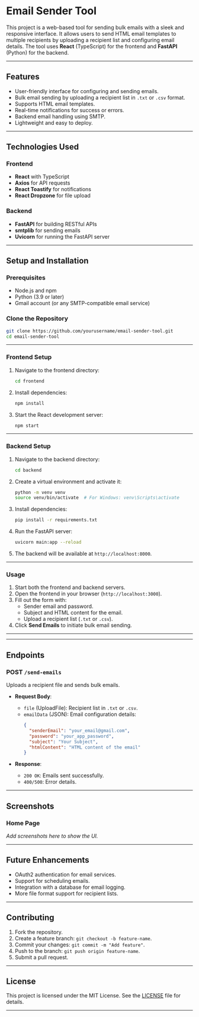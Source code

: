 
# **Email Sender Tool**

This project is a web-based tool for sending bulk emails with a sleek and responsive interface. It allows users to send HTML email templates to multiple recipients by uploading a recipient list and configuring email details. The tool uses **React** (TypeScript) for the frontend and **FastAPI** (Python) for the backend.

---

## **Features**
- User-friendly interface for configuring and sending emails.
- Bulk email sending by uploading a recipient list in `.txt` or `.csv` format.
- Supports HTML email templates.
- Real-time notifications for success or errors.
- Backend email handling using SMTP.
- Lightweight and easy to deploy.

---

## **Technologies Used**

### **Frontend**
- **React** with TypeScript
- **Axios** for API requests
- **React Toastify** for notifications
- **React Dropzone** for file upload

### **Backend**
- **FastAPI** for building RESTful APIs
- **smtplib** for sending emails
- **Uvicorn** for running the FastAPI server

---

## **Setup and Installation**

### Prerequisites
- Node.js and npm
- Python (3.9 or later)
- Gmail account (or any SMTP-compatible email service)

### Clone the Repository
```bash
git clone https://github.com/yourusername/email-sender-tool.git
cd email-sender-tool
```

---

### Frontend Setup
1. Navigate to the frontend directory:
   ```bash
   cd frontend
   ```

2. Install dependencies:
   ```bash
   npm install
   ```

3. Start the React development server:
   ```bash
   npm start
   ```

---

### Backend Setup
1. Navigate to the backend directory:
   ```bash
   cd backend
   ```

2. Create a virtual environment and activate it:
   ```bash
   python -m venv venv
   source venv/bin/activate  # For Windows: venv\Scripts\activate
   ```

3. Install dependencies:
   ```bash
   pip install -r requirements.txt
   ```

4. Run the FastAPI server:
   ```bash
   uvicorn main:app --reload
   ```

5. The backend will be available at `http://localhost:8000`.

---

### Usage
1. Start both the frontend and backend servers.
2. Open the frontend in your browser (`http://localhost:3000`).
3. Fill out the form with:
   - Sender email and password.
   - Subject and HTML content for the email.
   - Upload a recipient list (`.txt` or `.csv`).
4. Click **Send Emails** to initiate bulk email sending.

---

---

## **Endpoints**

### **POST `/send-emails`**
Uploads a recipient file and sends bulk emails.

- **Request Body**:
  - `file` (UploadFile): Recipient list in `.txt` or `.csv`.
  - `emailData` (JSON): Email configuration details:
    ```json
    {
      "senderEmail": "your_email@gmail.com",
      "password": "your_app_password",
      "subject": "Your Subject",
      "htmlContent": "HTML content of the email"
    }
    ```

- **Response**:
  - `200 OK`: Emails sent successfully.
  - `400/500`: Error details.

---

## **Screenshots**
### **Home Page**
_Add screenshots here to show the UI._

---

## **Future Enhancements**
- OAuth2 authentication for email services.
- Support for scheduling emails.
- Integration with a database for email logging.
- More file format support for recipient lists.

---

## **Contributing**
1. Fork the repository.
2. Create a feature branch: `git checkout -b feature-name`.
3. Commit your changes: `git commit -m "Add feature"`.
4. Push to the branch: `git push origin feature-name`.
5. Submit a pull request.

---

## **License**
This project is licensed under the MIT License. See the [LICENSE](LICENSE) file for details.

---

